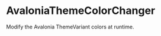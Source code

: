 # AvaloniaThemeColorChanger
Modify the Avalonia ThemeVariant colors at runtime.

[](https://github.com/user-attachments/assets/564be6ae-fbb3-4cfd-a4fe-93dbabc969f1)
